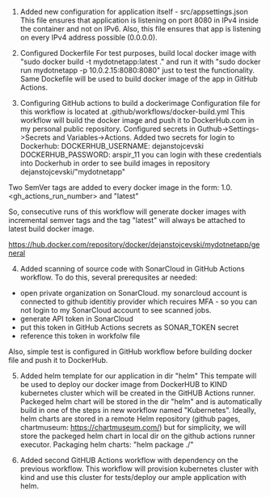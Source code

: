 1. Added new configuration for application itself - src/appsettings.json
This file ensures that application is listening on port 8080 in IPv4 inside the container and not on IPv6.
Also, this file ensures that app is listening on every IPv4 address possible (0.0.0.0).

2. Configured Dockerfile
For test purposes, build local docker image with "sudo docker build -t mydotnetapp:latest ." and run it with "sudo docker run mydotnetapp -p 10.0.2.15:8080:8080" just to test the functionality.
Same Dockefile will be used to build docker image of the app in GitHub Actions.

3. Configuring GitHub actions to build a dockerimage
Configuration file for this workflow is located at .github/workflows/docker-build.yml
This workflow will build the docker image and push it to DockerHub.com in my personal public repository.
Configured secrets in Guthub->Settings->Secrets and Variables->Actions. Added two secrets for login to Dockerhub:
DOCKERHUB_USERNAME: dejanstojcevski
DOCKERHUB_PASSWORD: arspir_11
you can login with these credentials into Dockerhub in order to see build images in repository dejanstojcevski/"mydotnetapp"

Two SemVer tags are added to every docker image in the form: 1.0.<gh_actions_run_number> and "latest"

So, consecutive runs of this workflow will generate docker images with incremental semver tags and the tag "latest" will always be attached to latest build docker image.

https://hub.docker.com/repository/docker/dejanstojcevski/mydotnetapp/general

4. Added scanning of source code with SonarCloud in GitHub Actions workflow.
To do this, several prerequsites ar needed:
- open private organization on SonarCloud. my sonarcloud account is connected to github identitiy provider which recuires MFA - so you can not login to my SonarCloud account to see scanned jobs.
- generate API token in SonarCloud
- put this token in GitHub Actions secrets as SONAR_TOKEN secret
- reference this token in workfolw file

Also, simple test is configured in GitHub workflow before building docker file and push it to DockerHub.

5. Added helm template for our application in dir "helm"
This tempate will be used to deploy our docker image from DockerHUB to KIND kubernetes cluster which will be created in the GitHUB Actions runner.
Packeged helm chart will be stored in the dir "helm" and is automatically build in one of the steps in new workflow named "Kubernetes".
Ideally, helm charts are stored in a remote Helm repository (github pages, chartmuseum: https://chartmuseum.com/) but for simplicity, we will store the packeged helm chart in local dir on the github actions runner executor.
Packaging helm charts: "helm package ./"

6. Added second GitHUB Actions workflow with dependency on the previous workflow.
This workflow will provision kubernetes cluster with kind and use this cluster for tests/deploy our ample application with helm.


